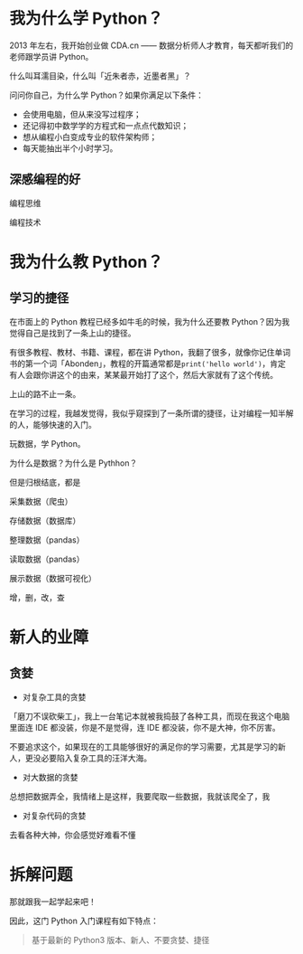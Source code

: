 # 我为什么学 Python？

2013 年左右，我开始创业做 CDA.cn —— 数据分析师人才教育，每天都听我们的老师跟学员讲 Python。

什么叫耳濡目染，什么叫「近朱者赤，近墨者黑」？

问问你自己，为什么学 Python？如果你满足以下条件：

- 会使用电脑，但从来没写过程序；
- 还记得初中数学学的方程式和一点点代数知识；
- 想从编程小白变成专业的软件架构师；
- 每天能抽出半个小时学习。

## 深感编程的好

编程思维

编程技术



# 我为什么教 Python？



## 学习的捷径

在市面上的 Python 教程已经多如牛毛的时候，我为什么还要教 Python？因为我觉得自己是找到了一条上山的捷径。

有很多教程、教材、书籍、课程，都在讲 Python，我翻了很多，就像你记住单词书的第一个词「Abonden」，教程的开篇通常都是`print('hello world')`，肯定有人会跟你讲这个的由来，某某最开始打了这个，然后大家就有了这个传统。

上山的路不止一条。

在学习的过程，我越发觉得，我似乎窥探到了一条所谓的捷径，让对编程一知半解的人，能够快速的入门。

玩数据，学 Python。

为什么是数据？为什么是 Pythhon？

但是归根结底，都是

采集数据（爬虫）

存储数据（数据库）

整理数据（pandas）

读取数据（pandas）

展示数据（数据可视化）

增，删，改，查

# 新人的业障

## 贪婪

- 对复杂工具的贪婪

「磨刀不误砍柴工」，我上一台笔记本就被我捣鼓了各种工具，而现在我这个电脑里面连 IDE 都没装，你是不是觉得，连 IDE 都没装，你不是大神，你不厉害。

不要追求这个，如果现在的工具能够很好的满足你的学习需要，尤其是学习的新人，更没必要陷入复杂工具的汪洋大海。

- 对大数据的贪婪

总想把数据弄全，我情绪上是这样，我要爬取一些数据，我就该爬全了，我

- 对复杂代码的贪婪

去看各种大神，你会感觉好难看不懂

# 拆解问题

那就跟我一起学起来吧！

因此，这门 Python 入门课程有如下特点：

> 基于最新的 Python3 版本、新人、不要贪婪、捷径


